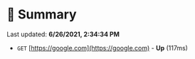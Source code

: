 # 📖 Summary
Last updated: **6/26/2021, 2:34:34 PM**

- `GET` [https://google.com](https://google.com) - **Up** (117ms)
